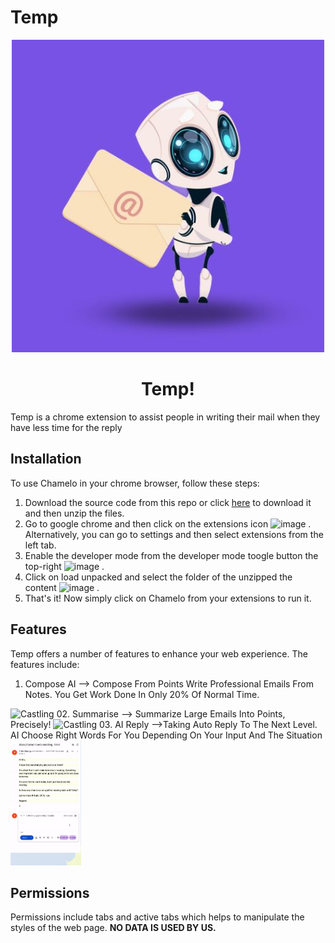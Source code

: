 # Temp
<p align="center">
  <img src="image/readme/4.jpg" alt="CHAMELO!"/>
  <h1 align="center"/>Temp!</h1>
</p>


Temp is a chrome extension to assist people in writing their mail when they have less time for the reply

## Installation

To use Chamelo in your chrome browser, follow these steps:
1. Download the source code from this repo or click [here](https://github.com/fantom787/Geeksters/archive/refs/heads/main.zip) to download it and then unzip the files.
2. Go to google chrome and then click on the extensions icon ![image](https://user-images.githubusercontent.com/65999534/185781474-0fd72351-4424-41a2-aaa1-471364032b2d.png)
. Alternatively, you can go to settings and then select extensions from the left tab.
3. Enable the developer mode from the developer mode toogle button the top-right ![image](https://user-images.githubusercontent.com/65999534/185781496-046ed1d8-ad0d-43b4-9e99-b415aba52049.png)
.
4. Click on load unpacked and select the folder of the unzipped the content ![image](https://user-images.githubusercontent.com/65999534/185781513-3372b565-a6b8-43c0-997c-0cdaa1940074.png)
.
5. That's it! Now simply click on Chamelo from your extensions to run it.

## Features

Temp offers a number of features to enhance your web experience. The features include:

01. Compose AI --> Compose From Points Write Professional Emails From Notes. You Get Work Done In Only 20% Of Normal Time.
<img src="image/readme/1.gif" alt="Castling" height="200">
02. Summarise --> Summarize Large Emails Into Points, Precisely!
<img src="image/readme/2.gif" alt="Castling" height="200">
03. AI Reply -->Taking Auto Reply To The Next Level. AI Choose Right Words For You Depending On Your Input And The Situation
<img src="image/readme/3.gif" alt="Castling" height="200">


## Permissions
Permissions include tabs and active tabs which helps to manipulate the styles of the web page. **NO DATA IS USED BY US.**

